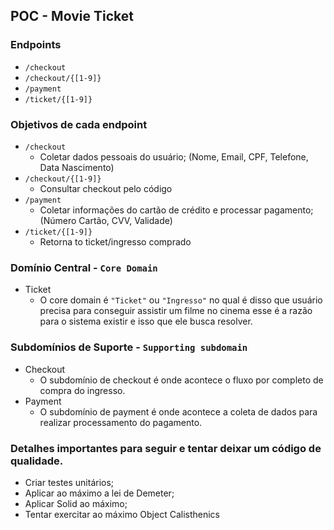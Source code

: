 ## POC - Movie Ticket 

### Endpoints
 - `/checkout`
 - `/checkout/{[1-9]}`
 - `/payment`
 - `/ticket/{[1-9]}`


### Objetivos de cada endpoint
- `/checkout`
  - Coletar dados pessoais do usuário; (Nome, Email, CPF, Telefone, Data Nascimento)
- `/checkout/{[1-9]}` 
  - Consultar checkout pelo código
- `/payment` 
  - Coletar informações do cartão de crédito e processar pagamento; (Número Cartão, CVV, Validade)
- `/ticket/{[1-9]}`
  - Retorna to ticket/ingresso comprado


### Domínio Central - `Core Domain`

- Ticket
  - O core domain é `"Ticket"` ou `"Ingresso"` no qual é disso que usuário precisa para conseguir assistir um filme no cinema esse é a razão para o sistema existir e isso que ele busca resolver.
### Subdomínios de Suporte - `Supporting subdomain`

- Checkout
  - O subdomínio de checkout é onde acontece o fluxo por completo de compra do ingresso.
- Payment
  - O subdomínio de payment é onde acontece a coleta de dados para realizar processamento do pagamento.
  

### Detalhes importantes para seguir e tentar deixar um código de qualidade.

- Criar testes unitários;
- Aplicar ao máximo a lei de Demeter;
- Aplicar Solid ao máximo;
- Tentar exercitar ao máximo Object Calisthenics